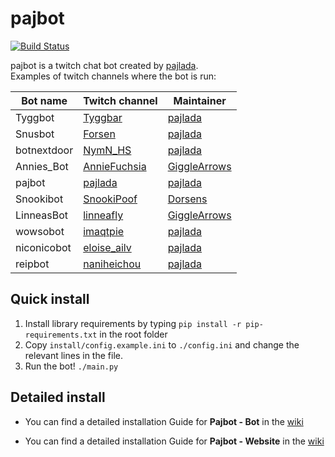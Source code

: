 # pajbot
[![Build Status](https://travis-ci.org/pajlada/pajbot.svg?branch=master)](https://travis-ci.org/pajlada/pajbot)

pajbot is a twitch chat bot created by [pajlada](http://twitch.tv/pajlada).  
Examples of twitch channels where the bot is run:

| Bot name  | Twitch channel | Maintainer |
| ---------- | ------ | ----- |
| Tyggbot | [Tyggbar](http://twitch.tv/tyggbar) | [pajlada](http://twitch.tv/pajlada) |
| Snusbot | [Forsen](http://twitch.tv/forsenlol) | [pajlada](http://twitch.tv/pajlada) |
| botnextdoor | [NymN_HS](http://twitch.tv/nymn_hs) | [pajlada](http://twitch.tv/pajlada) |
| Annies_Bot | [AnnieFuchsia](http://twitch.tv/anniefuchsia) | [GiggleArrows](http://twitch.tv/gigglearrows) |
| pajbot | [pajlada](http://twitch.tv/pajlada) | [pajlada](http://twitch.tv/pajlada) |
| Snookibot | [SnookiPoof](http://twitch.tv/snookipoof) | [Dorsens](http://twitch.tv/dorsens) |
| LinneasBot | [linneafly](http://twitch.tv/linneafly) | [GiggleArrows](http://twitch.tv/gigglearrows) |
| wowsobot | [imaqtpie](http://twitch.tv/imaqtpie) | [pajlada](http://twitch.tv/pajlada) |
| niconicobot | [eloise_ailv](http://twitch.tv/eloise_ailv) | [pajlada](http://twitch.tv/pajlada) |
| reipbot | [naniheichou](http://twitch.tv/naniheichou) | [pajlada](http://twitch.tv/pajlada) |


## Quick install

1. Install library requirements by typing `pip install -r pip-requirements.txt` in the root folder
2. Copy `install/config.example.ini` to `./config.ini` and change the relevant lines in the file.
3. Run the bot! `./main.py`

## Detailed install

* You can find a detailed installation Guide for **Pajbot - Bot** in the [wiki](https://github.com/pajlada/pajbot/wiki/Installation-Bot)

* You can find a detailed installation Guide for **Pajbot - Website** in the [wiki](https://github.com/pajlada/pajbot/wiki/Installation-Website)
